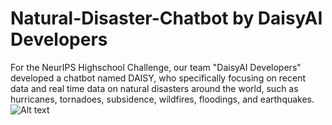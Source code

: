 # Natural-Disaster-Chatbot by DaisyAI Developers
For the NeurIPS Highschool Challenge, our team "DaisyAI Developers" developed a chatbot named DAISY, who specifically focusing on recent data and real time data on natural disasters around the world, such as hurricanes, tornadoes, subsidence, wildfires, floodings, and earthquakes. 
![Alt text]("C:\Users\zhito\Downloads\mascot.webp")
